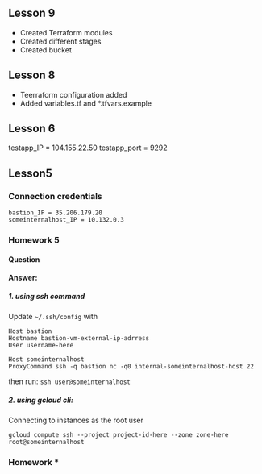 ## Lesson 9

- Created Terraform modules
- Created different stages
- Created bucket

## Lesson 8

- Teerraform configuration added
- Added variables.tf and \*.tfvars.example

## Lesson 6

testapp_IP = 104.155.22.50
testapp_port = 9292

## Lesson5

### Connection credentials

```
bastion_IP = 35.206.179.20
someinternalhost_IP = 10.132.0.3
```

### Homework 5

#### Question

#### Answer:

##### 1. using ssh command

Update `~/.ssh/config` with

```
Host bastion
Hostname bastion-vm-external-ip-adrress
User username-here

Host someinternalhost
ProxyCommand ssh -q bastion nc -q0 internal-someinternalhost-host 22
```

then run: `ssh user@someinternalhost`

##### 2. using gcloud cli:

Connecting to instances as the root user

```
gcloud compute ssh --project project-id-here --zone zone-here root@someinternalhost
```

### Homework \*
